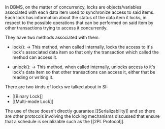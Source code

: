 

In DBMS, on the matter of concurrency, locks are objects/variables associated with each data item used to synchronize access to said items.
Each lock has information about the status of the data item it locks, in respect to the possible operations that can be performed on said item by other transactions trying to access it concurrently.

They have two methods associated with them:

- lock():
  ->  This method, when called internally, locks the access to it's lock's associated data item so that only the transaction which called the method can access it.
  
- unlock():
  -> This method, when called internally, unlocks access to it's lock's data item so that other transactions can access it, either that be reading or writing it.


There are two kinds of locks we talked about in SI:
- [[Binary Lock]] 
- [[Multi-mode Lock]]


The use of these doesn't directly guarantee [[Serializability]] and so there are other protocols involving the locking mechanisms discussed that ensure that a schedule is serializable such as the [[2PL Protocol]].
